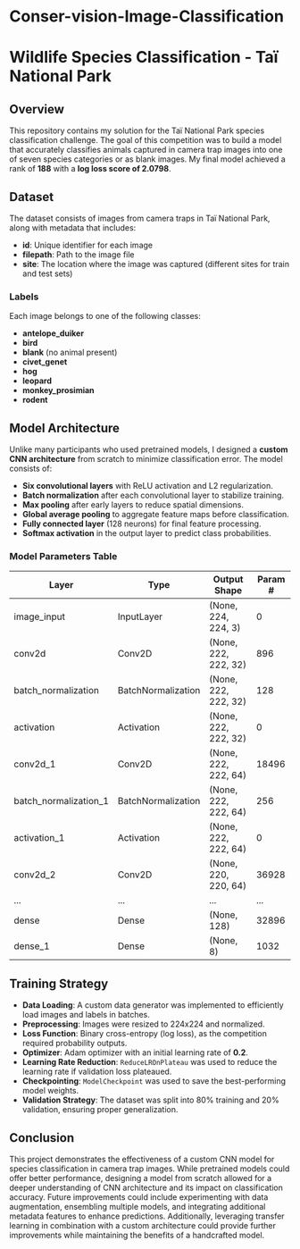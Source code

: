 # Conser-vision-Image-Classification


# Wildlife Species Classification - Taï National Park

## Overview

This repository contains my solution for the Taï National Park species classification challenge. The goal of this competition was to build a model that accurately classifies animals captured in camera trap images into one of seven species categories or as blank images. My final model achieved a rank of **188** with a **log loss score of 2.0798**.

## Dataset

The dataset consists of images from camera traps in Taï National Park, along with metadata that includes:

- **id**: Unique identifier for each image
- **filepath**: Path to the image file
- **site**: The location where the image was captured (different sites for train and test sets)

### Labels

Each image belongs to one of the following classes:

- **antelope\_duiker**
- **bird**
- **blank** (no animal present)
- **civet\_genet**
- **hog**
- **leopard**
- **monkey\_prosimian**
- **rodent**

## Model Architecture

Unlike many participants who used pretrained models, I designed a **custom CNN architecture** from scratch to minimize classification error. The model consists of:

- **Six convolutional layers** with ReLU activation and L2 regularization.
- **Batch normalization** after each convolutional layer to stabilize training.
- **Max pooling** after early layers to reduce spatial dimensions.
- **Global average pooling** to aggregate feature maps before classification.
- **Fully connected layer** (128 neurons) for final feature processing.
- **Softmax activation** in the output layer to predict class probabilities.

### Model Parameters Table

| Layer                   | Type               | Output Shape         | Param # |
| ----------------------- | ------------------ | -------------------- | ------- |
| image\_input            | InputLayer         | (None, 224, 224, 3)  | 0       |
| conv2d                  | Conv2D             | (None, 222, 222, 32) | 896     |
| batch\_normalization    | BatchNormalization | (None, 222, 222, 32) | 128     |
| activation              | Activation         | (None, 222, 222, 32) | 0       |
| conv2d\_1               | Conv2D             | (None, 222, 222, 64) | 18496   |
| batch\_normalization\_1 | BatchNormalization | (None, 222, 222, 64) | 256     |
| activation\_1           | Activation         | (None, 222, 222, 64) | 0       |
| conv2d\_2               | Conv2D             | (None, 220, 220, 64) | 36928   |
| ...                     | ...                | ...                  | ...     |
| dense                   | Dense              | (None, 128)          | 32896   |
| dense\_1                | Dense              | (None, 8)            | 1032    |

## Training Strategy

- **Data Loading**: A custom data generator was implemented to efficiently load images and labels in batches.
- **Preprocessing**: Images were resized to 224x224 and normalized.
- **Loss Function**: Binary cross-entropy (log loss), as the competition required probability outputs.
- **Optimizer**: Adam optimizer with an initial learning rate of **0.2**.
- **Learning Rate Reduction**: `ReduceLROnPlateau` was used to reduce the learning rate if validation loss plateaued.
- **Checkpointing**: `ModelCheckpoint` was used to save the best-performing model weights.
- **Validation Strategy**: The dataset was split into 80% training and 20% validation, ensuring proper generalization.

## Conclusion

This project demonstrates the effectiveness of a custom CNN model for species classification in camera trap images. While pretrained models could offer better performance, designing a model from scratch allowed for a deeper understanding of CNN architecture and its impact on classification accuracy. Future improvements could include experimenting with data augmentation, ensembling multiple models, and integrating additional metadata features to enhance predictions. Additionally, leveraging transfer learning in combination with a custom architecture could provide further improvements while maintaining the benefits of a handcrafted model.



